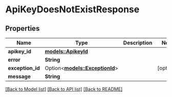 # ApiKeyDoesNotExistResponse

## Properties

Name | Type | Description | Notes
------------ | ------------- | ------------- | -------------
**apikey_id** | [**models::ApikeyId**](Apikey_Id.md) |  | 
**error** | **String** |  | 
**exception_id** | Option<[**models::ExceptionId**](Exception_Id.md)> |  | [optional]
**message** | **String** |  | 

[[Back to Model list]](../README.md#documentation-for-models) [[Back to API list]](../README.md#documentation-for-api-endpoints) [[Back to README]](../README.md)


